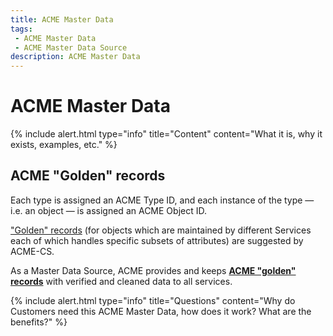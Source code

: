 ```yaml
---
title: ACME Master Data
tags: 
 - ACME Master Data
 - ACME Master Data Source
description: ACME Master Data
---
```


# ACME Master Data

{% include alert.html type="info" title="Content" content="What it is, why it exists, examples, etc." %}

## ACME "Golden" records

Each type is assigned an ACME Type ID, and each instance of the type — i.e. an object — is assigned an ACME Object ID.

["Golden" records](../../faq#golden-records) (for objects which are maintained by different Services each of which handles specific subsets of attributes) are suggested by ACME-CS.

As a Master Data Source, ACME provides and keeps [**ACME "golden" records**](ops/masterds/acme_master_data#acme-golden-records) with verified and cleaned data to all services.

{% include alert.html type="info" title="Questions" content="Why do Customers need this ACME Master Data, how does it work? What are the benefits?" %}